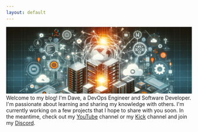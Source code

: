 ```yaml
---
layout: default
---
```


<div class="content-wrapper">
    <div class="hero-wrapper">
        <div class="hero">
            <img src="/images/sre-hero.jpg" />
        </div>
    </div>
    Welcome to my blog! I'm Dave, a DevOps Engineer and Software Developer. I'm passionate about learning and sharing my knowledge with others. I'm currently working on a few projects that I hope to share with you soon. In the meantime, check out my <a href="https://www.youtube.com/@devopsdave" target="_blank">YouTube</a> channel or my <a href="https://kick.com/devopsdave" target="_blank">Kick</a>  channel  and join my <a href="https://discord.gg/BAdpZnkPV2" target="_blank">Discord</a>.
</div>

